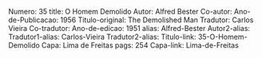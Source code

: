 Numero: 35
title: O Homem Demolido
Autor: Alfred Bester
Co-autor: 
Ano-de-Publicacao: 1956
Titulo-original: The Demolished Man
Tradutor: Carlos Vieira
Co-tradutor: 
Ano-de-edicao: 1951
alias: Alfred-Bester
Autor2-alias: 
Tradutor1-alias: Carlos-Vieira
Tradutor2-alias: 
Titulo-link: 35-O-Homem-Demolido
Capa: Lima de Freitas
pags: 254
Capa-link: Lima-de-Freitas